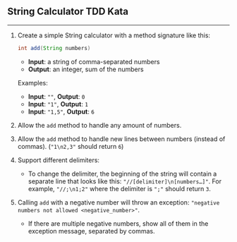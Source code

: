 ## String Calculator TDD Kata
___
1. Create a simple String calculator with a method signature like this:
   ```java
   int add(String numbers) 
   ```
   * **Input**: a string of comma-separated numbers
   * **Output**: an integer, sum of the numbers
   
   Examples:
   * **Input**: `""`, **Output**: `0`
   * **Input**: `"1"`, **Output**: `1`
   * **Input**: `"1,5"`, **Output**: `6`
   

2. Allow the `add` method to handle any amount of numbers.


3. Allow the `add` method to handle new lines between numbers (instead of commas). (`"1\n2,3"` should return `6`)


4. Support different delimiters:
   * To change the delimiter, the beginning of the string will contain a separate line that looks like this: `"//[delimiter]\n[numbers…]"`. For example, `"//;\n1;2"` where the delimiter is `";"` should return `3`.


5. Calling `add` with a negative number will throw an exception: `"negative numbers not allowed <negative_number>"`.
   * If there are multiple negative numbers, show all of them in the exception message, separated by commas.